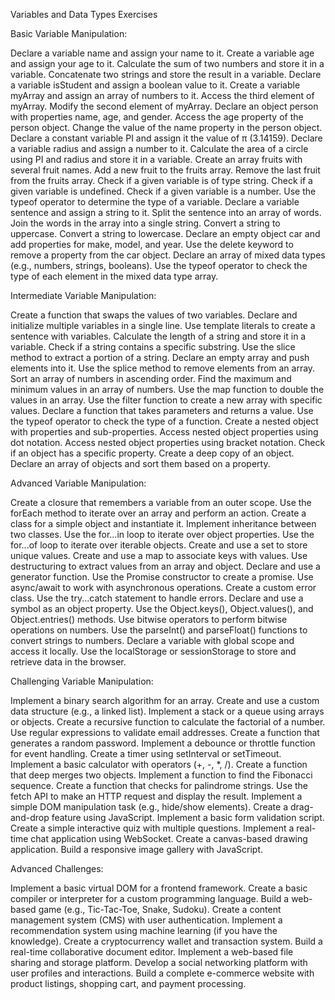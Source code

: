 Variables and Data Types Exercises

Basic Variable Manipulation:

Declare a variable name and assign your name to it.
Create a variable age and assign your age to it.
Calculate the sum of two numbers and store it in a variable.
Concatenate two strings and store the result in a variable.
Declare a variable isStudent and assign a boolean value to it.
Create a variable myArray and assign an array of numbers to it.
Access the third element of myArray.
Modify the second element of myArray.
Declare an object person with properties name, age, and gender.
Access the age property of the person object.
Change the value of the name property in the person object.
Declare a constant variable PI and assign it the value of π (3.14159).
Declare a variable radius and assign a number to it.
Calculate the area of a circle using PI and radius and store it in a variable.
Create an array fruits with several fruit names.
Add a new fruit to the fruits array.
Remove the last fruit from the fruits array.
Check if a given variable is of type string.
Check if a given variable is undefined.
Check if a given variable is a number.
Use the typeof operator to determine the type of a variable.
Declare a variable sentence and assign a string to it.
Split the sentence into an array of words.
Join the words in the array into a single string.
Convert a string to uppercase.
Convert a string to lowercase.
Declare an empty object car and add properties for make, model, and year.
Use the delete keyword to remove a property from the car object.
Declare an array of mixed data types (e.g., numbers, strings, booleans).
Use the typeof operator to check the type of each element in the mixed data type array.

Intermediate Variable Manipulation:

Create a function that swaps the values of two variables.
Declare and initialize multiple variables in a single line.
Use template literals to create a sentence with variables.
Calculate the length of a string and store it in a variable.
Check if a string contains a specific substring.
Use the slice method to extract a portion of a string.
Declare an empty array and push elements into it.
Use the splice method to remove elements from an array.
Sort an array of numbers in ascending order.
Find the maximum and minimum values in an array of numbers.
Use the map function to double the values in an array.
Use the filter function to create a new array with specific values.
Declare a function that takes parameters and returns a value.
Use the typeof operator to check the type of a function.
Create a nested object with properties and sub-properties.
Access nested object properties using dot notation.
Access nested object properties using bracket notation.
Check if an object has a specific property.
Create a deep copy of an object.
Declare an array of objects and sort them based on a property.

Advanced Variable Manipulation:

Create a closure that remembers a variable from an outer scope.
Use the forEach method to iterate over an array and perform an action.
Create a class for a simple object and instantiate it.
Implement inheritance between two classes.
Use the for...in loop to iterate over object properties.
Use the for...of loop to iterate over iterable objects.
Create and use a set to store unique values.
Create and use a map to associate keys with values.
Use destructuring to extract values from an array and object.
Declare and use a generator function.
Use the Promise constructor to create a promise.
Use async/await to work with asynchronous operations.
Create a custom error class.
Use the try...catch statement to handle errors.
Declare and use a symbol as an object property.
Use the Object.keys(), Object.values(), and Object.entries() methods.
Use bitwise operators to perform bitwise operations on numbers.
Use the parseInt() and parseFloat() functions to convert strings to numbers.
Declare a variable with global scope and access it locally.
Use the localStorage or sessionStorage to store and retrieve data in the browser.

Challenging Variable Manipulation:

Implement a binary search algorithm for an array.
Create and use a custom data structure (e.g., a linked list).
Implement a stack or a queue using arrays or objects.
Create a recursive function to calculate the factorial of a number.
Use regular expressions to validate email addresses.
Create a function that generates a random password.
Implement a debounce or throttle function for event handling.
Create a timer using setInterval or setTimeout.
Implement a basic calculator with operators (+, -, \*, /).
Create a function that deep merges two objects.
Implement a function to find the Fibonacci sequence.
Create a function that checks for palindrome strings.
Use the fetch API to make an HTTP request and display the result.
Implement a simple DOM manipulation task (e.g., hide/show elements).
Create a drag-and-drop feature using JavaScript.
Implement a basic form validation script.
Create a simple interactive quiz with multiple questions.
Implement a real-time chat application using WebSocket.
Create a canvas-based drawing application.
Build a responsive image gallery with JavaScript.

Advanced Challenges:

Implement a basic virtual DOM for a frontend framework.
Create a basic compiler or interpreter for a custom programming language.
Build a web-based game (e.g., Tic-Tac-Toe, Snake, Sudoku).
Create a content management system (CMS) with user authentication.
Implement a recommendation system using machine learning (if you have the knowledge).
Create a cryptocurrency wallet and transaction system.
Build a real-time collaborative document editor.
Implement a web-based file sharing and storage platform.
Develop a social networking platform with user profiles and interactions.
Build a complete e-commerce website with product listings, shopping cart, and payment processing.
